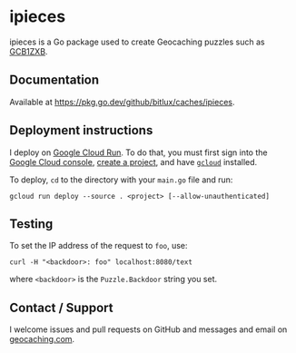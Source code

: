 # ipieces

ipieces is a Go package used to create Geocaching puzzles such as [GCB1ZXB](https://coord.info/GCB1ZXB).

## Documentation

Available at https://pkg.go.dev/github/bitlux/caches/ipieces.

## Deployment instructions

I deploy on [Google Cloud Run](https://cloud.google.com/run). To do that, you must first sign
into the [Google Cloud console](https://console.cloud.google.com/),
[create a project](https://cloud.google.com/resource-manager/docs/creating-managing-projects), and have
[`gcloud`](https://cloud.google.com/sdk) installed.

To deploy, `cd` to the directory with your `main.go` file and run:
```
gcloud run deploy --source . <project> [--allow-unauthenticated]
```

## Testing

To set the IP address of the request to `foo`, use:
```
curl -H "<backdoor>: foo" localhost:8080/text
```
where `<backdoor>` is the `Puzzle.Backdoor` string you set.

## Contact / Support

I welcome issues and pull requests on GitHub and messages and email on
[geocaching.com](https://www.geocaching.com/profile/?u=bitlux).